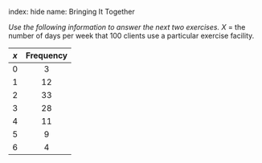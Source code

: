 index: hide
name: Bringing It Together

 *Use the following information to answer the next two exercises.* *X* = the number of days per week that 100 clients use a particular exercise facility.


|  *x* | Frequency |
|:-:|:-:|
| 0 | 3 |
| 1 | 12 |
| 2 | 33 |
| 3 | 28 |
| 4 | 11 |
| 5 | 9 |
| 6 | 4 |
    

